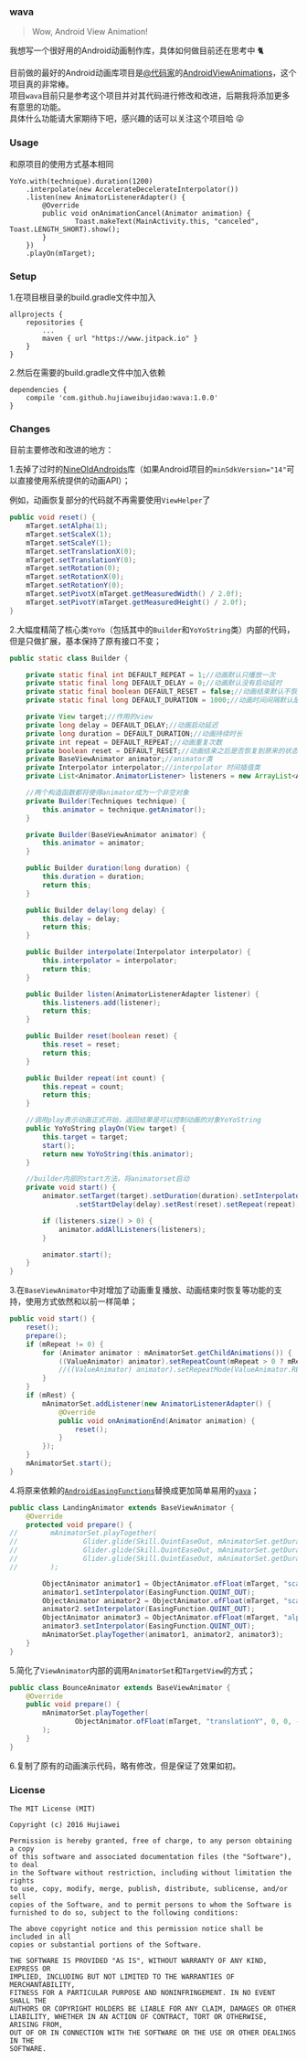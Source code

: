 ### wava

> Wow, Android View Animation!

我想写一个很好用的Android动画制作库，具体如何做目前还在思考中 🐈

目前做的最好的Android动画库项目是[@代码家](https://github.com/daimajia)的[AndroidViewAnimations](https://github.com/daimajia/AndroidViewAnimations)，这个项目真的非常棒。   
项目`wava`目前只是参考这个项目并对其代码进行修改和改进，后期我将添加更多有意思的功能。    
具体什么功能请大家期待下吧，感兴趣的话可以关注这个项目哈 😜

### Usage

和原项目的使用方式基本相同

```
YoYo.with(technique).duration(1200)
    .interpolate(new AccelerateDecelerateInterpolator())
    .listen(new AnimatorListenerAdapter() {
        @Override
        public void onAnimationCancel(Animator animation) {
                Toast.makeText(MainActivity.this, "canceled", Toast.LENGTH_SHORT).show();
        }
    })
    .playOn(mTarget);
```

### Setup

1.在项目根目录的build.gradle文件中加入

```
allprojects {
    repositories {
        ...
        maven { url "https://www.jitpack.io" }
    }
}
```

2.然后在需要的build.gradle文件中加入依赖

```
dependencies {
    compile 'com.github.hujiaweibujidao:wava:1.0.0'
}
```

### Changes 

目前主要修改和改进的地方：

1.去掉了过时的[NineOldAndroids](https://github.com/JakeWharton/NineOldAndroids)库（如果Android项目的`minSdkVersion="14"`可以直接使用系统提供的动画API）；

例如，动画恢复部分的代码就不再需要使用`ViewHelper`了

```java
public void reset() {
    mTarget.setAlpha(1);
    mTarget.setScaleX(1);
    mTarget.setScaleY(1);
    mTarget.setTranslationX(0);
    mTarget.setTranslationY(0);
    mTarget.setRotation(0);
    mTarget.setRotationX(0);
    mTarget.setRotationY(0);
    mTarget.setPivotX(mTarget.getMeasuredWidth() / 2.0f);
    mTarget.setPivotY(mTarget.getMeasuredHeight() / 2.0f);
}
```

2.大幅度精简了核心类`YoYo`（包括其中的`Builder`和`YoYoString`类）内部的代码，但是只做扩展，基本保持了原有接口不变；

```java
public static class Builder {

    private static final int DEFAULT_REPEAT = 1;//动画默认只播放一次
    private static final long DEFAULT_DELAY = 0;//动画默认没有启动延时
    private static final boolean DEFAULT_RESET = false;//动画结束默认不恢复原状
    private static final long DEFAULT_DURATION = 1000;//动画时间间隔默认是1秒

    private View target;//作用的view
    private long delay = DEFAULT_DELAY;//动画启动延迟
    private long duration = DEFAULT_DURATION;//动画持续时长
    private int repeat = DEFAULT_REPEAT;//动画重复次数
    private boolean reset = DEFAULT_RESET;//动画结束之后是否恢复到原来的状态，true表示恢复
    private BaseViewAnimator animator;//animator类
    private Interpolator interpolator;//interpolator 时间插值类
    private List<Animator.AnimatorListener> listeners = new ArrayList<Animator.AnimatorListener>();//动画的监听器

    //两个构造函数都将使得animator成为一个非空对象
    private Builder(Techniques technique) {
        this.animator = technique.getAnimator();
    }

    private Builder(BaseViewAnimator animator) {
        this.animator = animator;
    }

    public Builder duration(long duration) {
        this.duration = duration;
        return this;
    }

    public Builder delay(long delay) {
        this.delay = delay;
        return this;
    }

    public Builder interpolate(Interpolator interpolator) {
        this.interpolator = interpolator;
        return this;
    }

    public Builder listen(AnimatorListenerAdapter listener) {
        this.listeners.add(listener);
        return this;
    }

    public Builder reset(boolean reset) {
        this.reset = reset;
        return this;
    }

    public Builder repeat(int count) {
        this.repeat = count;
        return this;
    }

    //调用play表示动画正式开始，返回结果是可以控制动画的对象YoYoString
    public YoYoString playOn(View target) {
        this.target = target;
        start();
        return new YoYoString(this.animator);
    }

    //builder内部的start方法，将animatorset启动
    private void start() {
        animator.setTarget(target).setDuration(duration).setInterpolator(interpolator)
                .setStartDelay(delay).setRest(reset).setRepeat(repeat);

        if (listeners.size() > 0) {
            animator.addAllListeners(listeners);
        }

        animator.start();
    }
}
```

3.在`BaseViewAnimator`中对增加了动画重复播放、动画结束时恢复等功能的支持，使用方式依然和以前一样简单；

```java
public void start() {
    reset();
    prepare();
    if (mRepeat != 0) {
        for (Animator animator : mAnimatorSet.getChildAnimations()) {
            ((ValueAnimator) animator).setRepeatCount(mRepeat > 0 ? mRepeat - 1 : mRepeat);//区别无穷次
            //((ValueAnimator) animator).setRepeatMode(ValueAnimator.REVERSE);
        }
    }
    if (mRest) {
        mAnimatorSet.addListener(new AnimatorListenerAdapter() {
            @Override
            public void onAnimationEnd(Animator animation) {
                reset();
            }
        });
    }
    mAnimatorSet.start();
}
```

4.将原来依赖的[`AndroidEasingFunctions`](https://github.com/daimajia/AnimationEasingFunctions)替换成更加简单易用的[`yava`](https://github.com/hujiaweibujidao/yava)；

```java
public class LandingAnimator extends BaseViewAnimator {
    @Override
    protected void prepare() {
//        mAnimatorSet.playTogether(
//                Glider.glide(Skill.QuintEaseOut, mAnimatorSet.getDuration(), ObjectAnimator.ofFloat(mTarget, "scaleX", 1.5f, 1f)),
//                Glider.glide(Skill.QuintEaseOut, mAnimatorSet.getDuration(), ObjectAnimator.ofFloat(mTarget, "scaleY", 1.5f, 1f)),
//                Glider.glide(Skill.QuintEaseOut, mAnimatorSet.getDuration(), ObjectAnimator.ofFloat(mTarget, "alpha", 0, 1f))
//        );

        ObjectAnimator animator1 = ObjectAnimator.ofFloat(mTarget, "scaleX", 1.5f, 1f);
        animator1.setInterpolator(EasingFunction.QUINT_OUT);
        ObjectAnimator animator2 = ObjectAnimator.ofFloat(mTarget, "scaleY", 1.5f, 1f);
        animator2.setInterpolator(EasingFunction.QUINT_OUT);
        ObjectAnimator animator3 = ObjectAnimator.ofFloat(mTarget, "alpha", 0, 1f);
        animator3.setInterpolator(EasingFunction.QUINT_OUT);
        mAnimatorSet.playTogether(animator1, animator2, animator3);
    }
}
```

5.简化了`ViewAnimator`内部的调用`AnimatorSet`和`TargetView`的方式；

```java
public class BounceAnimator extends BaseViewAnimator {
    @Override
    public void prepare() {
        mAnimatorSet.playTogether(
                ObjectAnimator.ofFloat(mTarget, "translationY", 0, 0, -30, 0, -15, 0, 0)
        );
    }
}
```

6.复制了原有的动画演示代码，略有修改，但是保证了效果如初。

### License

```
The MIT License (MIT)

Copyright (c) 2016 Hujiawei

Permission is hereby granted, free of charge, to any person obtaining a copy
of this software and associated documentation files (the "Software"), to deal
in the Software without restriction, including without limitation the rights
to use, copy, modify, merge, publish, distribute, sublicense, and/or sell
copies of the Software, and to permit persons to whom the Software is
furnished to do so, subject to the following conditions:

The above copyright notice and this permission notice shall be included in all
copies or substantial portions of the Software.

THE SOFTWARE IS PROVIDED "AS IS", WITHOUT WARRANTY OF ANY KIND, EXPRESS OR
IMPLIED, INCLUDING BUT NOT LIMITED TO THE WARRANTIES OF MERCHANTABILITY,
FITNESS FOR A PARTICULAR PURPOSE AND NONINFRINGEMENT. IN NO EVENT SHALL THE
AUTHORS OR COPYRIGHT HOLDERS BE LIABLE FOR ANY CLAIM, DAMAGES OR OTHER
LIABILITY, WHETHER IN AN ACTION OF CONTRACT, TORT OR OTHERWISE, ARISING FROM,
OUT OF OR IN CONNECTION WITH THE SOFTWARE OR THE USE OR OTHER DEALINGS IN THE
SOFTWARE.
```

